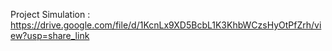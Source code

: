 Project Simulation : https://drive.google.com/file/d/1KcnLx9XD5BcbL1K3KhbWCzsHyOtPfZrh/view?usp=share_link
